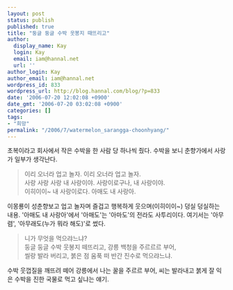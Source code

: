 ```yaml
---
layout: post
status: publish
published: true
title: "둥글 둥글 수박 웃봉지 때뜨리고"
author:
  display_name: Kay
  login: Kay
  email: iam@hannal.net
  url: ''
author_login: Kay
author_email: iam@hannal.net
wordpress_id: 833
wordpress_url: http://blog.hannal.com/blog/?p=833
date: '2006-07-20 12:02:08 +0900'
date_gmt: '2006-07-20 03:02:08 +0900'
categories: []
tags:
- "희망"
permalink: "/2006/7/watermelon_sarangga-choonhyang/"
---
```

<p>초복이라고 회사에서 작은 수박을 한 사람 당 하나씩 줬다. 수박을 보니 춘향가에서 사랑가 일부가 생각난다.</p>
<blockquote><p>이리 오너라 업고 놀자. 이리 오너라 업고 놀자.<br />
사랑 사랑 사랑 내 사랑이야. 사랑이로구나, 내 사랑이야.<br />
이히이이~ 내 사랑이로다. 아매도 내 사랑아.
</p></blockquote>
<p>이몽룡이 성춘향보고 업고 놀자며 즐겁고 행복하게 웃으며(이히이이~) 덩실 덩실하는 내용. '아매도 내 사랑아'에서 '아매도'는 '아마도'의 전라도 사투리이다. 여기서는 '아무렴', '아무래도(누가 뭐라 해도)'로 썼다.</p>
<blockquote><p>니가 무엇을 먹으랴느냐?<br />
둥글 둥글 수박 웃봉지 떼뜨리고, 강릉 백청을 주르르르 부어,<br />
씰랑 발라 버리고, 붉은 점 움푹 떠 반간 진수로 먹으랴느냐.
</p></blockquote>
<p>수박 웃껍질을 깨뜨려 떼어 강릉에서 나는 꿀을 주르르 부어, 씨는 발라내고 붉게 잘 익은 수박을 진한 국물로 먹고 싶냐는 얘기.</p>
